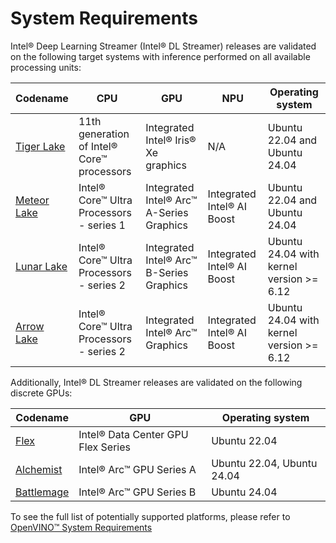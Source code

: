 # System Requirements

Intel® Deep Learning Streamer (Intel® DL Streamer) releases are
validated on the following target systems with inference performed on
all available processing units:


 Codename    | CPU                                        | GPU                                      | NPU                        | Operating system
-------------|--------------------------------------------|------------------------------------------|----------------------------|---------------------------------------------
 [Tiger Lake](https://www.intel.com/content/www/us/en/products/platforms/details/tiger-lake-h.html)  | 11th generation of Intel® Core™ processors | Integrated Intel® Iris® Xe graphics      | N/A                        | Ubuntu 22.04 and Ubuntu 24.04
 [Meteor Lake](https://www.intel.com/content/www/us/en/ark/products/codename/90353/products-formerly-meteor-lake.html) | Intel® Core™ Ultra Processors - series 1   | Integrated Intel® Arc™ A-Series Graphics | Integrated Intel® AI Boost | Ubuntu 22.04 and Ubuntu 24.04
[Lunar Lake](https://www.intel.com/content/www/us/en/ark/products/codename/213792/products-formerly-lunar-lake.html)  | Intel® Core™ Ultra Processors - series 2   | Integrated Intel® Arc™ B-Series Graphics | Integrated Intel® AI Boost | Ubuntu 24.04 with kernel version &gt;= 6.12
 [Arrow Lake](https://www.intel.com/content/www/us/en/ark/products/codename/225837/products-formerly-arrow-lake.html)  | Intel® Core™ Ultra Processors - series 2   | Integrated Intel® Arc™ Graphics          | Integrated Intel® AI Boost | Ubuntu 24.04 with kernel version &gt;= 6.12

Additionally, Intel® DL Streamer releases are validated on the following
discrete GPUs:

 Codename   | GPU                                | Operating system
------------|------------------------------------|----------------------------
 [Flex](https://www.intel.com/content/www/us/en/ark/products/series/230021/intel-data-center-gpu-flex-series.html)       | Intel® Data Center GPU Flex Series | Ubuntu 22.04
 [Alchemist](https://www.intel.com/content/www/us/en/products/details/discrete-gpus/arc/arc-a-series/products.html)  | Intel® Arc™ GPU Series A           | Ubuntu 22.04, Ubuntu 24.04
 [Battlemage](https://www.intel.com/content/www/us/en/ark/products/series/240391/intel-arc-b-series-graphics.html) | Intel® Arc™ GPU Series B           | Ubuntu 24.04

To see the full list of potentially supported platforms, please refer to
[OpenVINO™ System Requirements](https://www.intel.com/content/www/us/en/developer/tools/openvino-toolkit/system-requirements.html)
